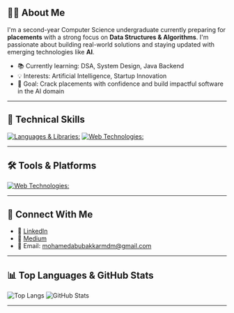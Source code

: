 ## 👨‍💻 About Me

I'm a second-year Computer Science undergraduate currently preparing for **placements** with a strong focus on **Data Structures & Algorithms**. I'm passionate about building real-world solutions and staying updated with emerging technologies like **AI**.

- 📚 Currently learning: DSA, System Design, Java Backend
- 💡 Interests: Artificial Intelligence, Startup Innovation
- 🎯 Goal: Crack placements with confidence and build impactful software in the AI domain

---

## 🧠 Technical Skills
  [![Languages & Libraries:](https://skillicons.dev/icons?i=java,python,cpp,fastapi,postgres&theme=dark)](https://skillicons.dev)
  [![Web Technologies:](https://skillicons.dev/icons?i=html,css&theme=dark)](https://skillicons.dev)

---

## 🛠️ Tools & Platforms
[![Web Technologies:](https://skillicons.dev/icons?i=anaconda,git,github,idea,linux,notion,vscode&theme=dark)](https://skillicons.dev)

---

## 🤝 Connect With Me

- 💼 [LinkedIn](https://www.linkedin.com/in/m-mohamed-abubakkar)  
- 📝 [Medium](https://medium.com/@mmdabubakkar98)
- 📧 Email: mohamedabubakkarmdm@gmail.com

---

## 📊 Top Languages & GitHub Stats

![Top Langs](https://github-readme-stats.vercel.app/api/top-langs/?username=MohamedAbubakkarM&layout=compact&theme=gotham&langs_count=8)     ![GitHub Stats](https://github-readme-stats.vercel.app/api?username=MohamedAbubakkarM&show_icons=true&theme=gotham)

---
